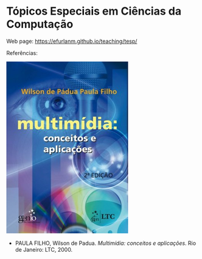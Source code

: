 # Tópicos Especiais em Ciências da Computação

Web page: <https://efurlanm.github.io/teaching/tesp/>

Referências:

![](img/multimidia.jpeg)

- PAULA FILHO, Wilson de Padua. *Multimídia: conceitos e aplicações*. Rio de Janeiro: LTC, 2000.

